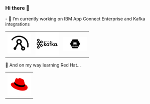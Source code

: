 ### Hi there 👋



<td> - 🔭 I’m currently working on IBM App Connect Enterprise and Kafka integrations </td>
<table>
<td><img src="/images/ACE.svg" width="75" title="IBIBMACE"/></td>
<td><img src="/images/Kafka.svg" width="75" title="Kafka"/></td>
<td><img src="/images/mq.svg" width="75" title="IBMMQ"/></td>
</table>

<td> 🤔 And on my way learning Red Hat... </td>
<table>
<td><img src="/images/redhat.svg" width="75" title="RedHat"/></td>
</table>



<!--
**jcortess/jcortess** is a ✨ _special_ ✨ repository because its `README.md` (this file) appears on your GitHub profile.

Here are some ideas to get you started:

<td><img src="https://github.com/jcortess/jcortess/images/ibm.svg" width="75" title="IBM"/></td>

- 🔭 I’m currently working on ...
- 🌱 I’m currently learning ...
- 👯 I’m looking to collaborate on ...
- 🤔 I’m looking for help with ...
- 💬 Ask me about ...
- 📫 How to reach me: ...
- 😄 Pronouns: ...
- ⚡ Fun fact: ...
-->
